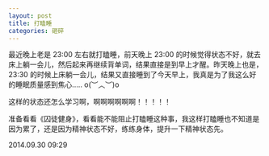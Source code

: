 ```yaml
---
layout: post
title: 打瞌睡
categories: 砸碎
---
```


最近晚上老是 23:00 左右就打瞌睡，前天晚上 23:00 的时候觉得状态不好，就去床上躺一会儿，然后起来再继续背单词，结果直接是到早上才醒。昨天晚上也是，23:30 的时候上床躺一会儿，结果又直接睡到了今天早上，我真是为了我这么好的睡眠质量感到焦心..... o(︶︿︶)o

这样的状态还怎么学习啊，啊啊啊啊啊啊！！！！！

准备看看《囚徒健身》，看看能不能阻止打瞌睡这种事，我这样打瞌睡也不知道是因为累了，还是因为精神状态不好，练练身体，提升一下精神状态先。


2014.09.30 09:29
